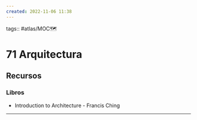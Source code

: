 ```yaml
---
created: 2022-11-06 11:38
---
```

tags:: #atlas/MOC🗺 
# 71 Arquitectura
## Recursos
### Libros
- Introduction to Architecture - Francis Ching
___
